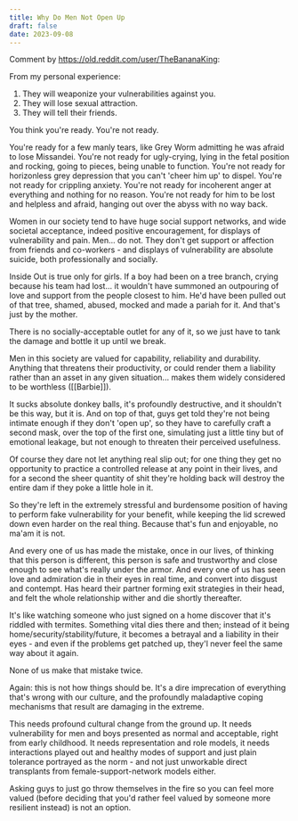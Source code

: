 ```yaml
---
title: Why Do Men Not Open Up
draft: false
date: 2023-09-08
---
```

Comment by https://old.reddit.com/user/TheBananaKing:

From my personal experience:

1. They will weaponize your vulnerabilities against you.
2. They will lose sexual attraction. 
3. They will tell their friends.

You think you're ready. You're not ready.

You're ready for a few manly tears, like Grey Worm admitting he was afraid to lose Missandei. 
You're not ready for ugly-crying, lying in the fetal position and rocking, going to pieces, being unable to function. You're not ready for horizonless grey depression that you can't 'cheer him up' to dispel. You're not ready for crippling anxiety. You're not ready for incoherent anger at everything and nothing for no reason. You're not ready for him to be lost and helpless and afraid, hanging out over the abyss with no way back.

Women in our society tend to have huge social support networks, and wide societal acceptance, indeed positive encouragement, for displays of vulnerability and pain. 
Men... do not. They don't get support or affection from friends and co-workers - and displays of vulnerability are absolute suicide, both professionally and socially.

Inside Out is true only for girls. If a boy had been on a tree branch, crying because his team had lost... it wouldn't have summoned an outpouring of love and support from the people closest to him. He'd have been pulled out of that tree, shamed, abused, mocked and made a pariah for it. And that's just by the mother.

There is no socially-acceptable outlet for any of it, so we just have to tank the damage and bottle it up until we break.

Men in this society are valued for capability, reliability and durability. Anything that threatens their productivity, or could render them a liability rather than an asset in any given situation... makes them widely considered to be worthless ([[Barbie]]).

It sucks absolute donkey balls, it's profoundly destructive, and it shouldn't be this way, but it is. 
And on top of that, guys get told they're not being intimate enough if they don't 'open up', so they have to carefully craft a second mask, over the top of the first one, simulating just a little tiny but of emotional leakage, but not enough to threaten their perceived usefulness.

Of course they dare not let anything real slip out; for one thing they get no opportunity to practice a controlled release at any point in their lives, and for a second the sheer quantity of shit they're holding back will destroy the entire dam if they poke a little hole in it.

So they're left in the extremely stressful and burdensome position of having to perform fake vulnerability for your benefit, while keeping the lid screwed down even harder on the real thing. Because that's fun and enjoyable, no ma'am it is not.

And every one of us has made the mistake, once in our lives, of thinking that this person is different, this person is safe and trustworthy and close enough to see what's really under the armor. And every one of us has seen love and admiration die in their eyes in real time, and convert into disgust and contempt. Has heard their partner forming exit strategies in their head, and felt the whole relationship wither and die shortly thereafter.

It's like watching someone who just signed on a home discover that it's riddled with termites. Something vital dies there and then; instead of it being home/security/stability/future, it becomes a betrayal and a liability in their eyes - and even if the problems get patched up, they'l never feel the same way about it again.

None of us make that mistake twice.

Again: this is not how things should be. It's a dire imprecation of everything that's wrong with our culture, and the profoundly maladaptive coping mechanisms that result are damaging in the extreme.

This needs profound cultural change from the ground up. It needs vulnerability for men and boys presented as normal and acceptable, right from early childhood. It needs representation and role models, it needs interactions played out and healthy modes of support and just plain tolerance portrayed as the norm - and not just unworkable direct transplants from female-support-network models either.

Asking guys to just go throw themselves in the fire so you can feel more valued (before deciding that you'd rather feel valued by someone more resilient instead) is not an option.